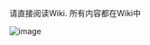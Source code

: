 请直接阅读Wiki. 所有内容都在Wiki中

![image](https://user-images.githubusercontent.com/1761809/143328474-d8d20d82-2309-4c44-a3a1-7a0b8a1ee675.png)
